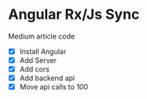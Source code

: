 # Angular Rx/Js Sync
Medium article code

- [x] Install Angular
- [x] Add Server
- [x] Add cors
- [x] Add backend api
- [x] Move api calls to 100